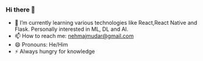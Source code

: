 ### Hi there 👋

<!--
**Lewy09-Tm25/Lewy09-Tm25** is a ✨ _special_ ✨ repository because its `README.md` (this file) appears on your GitHub profile.

Here are some ideas to get you started:

- 🔭 I’m currently working on ...
- 🌱 I’m currently learning ...
- 👯 I’m looking to collaborate on ...
- 🤔 I’m looking for help with ...
- 💬 Ask me about ...
- 📫 How to reach me: ...
- 😄 Pronouns: ...
- ⚡ Fun fact: ...
-->

- 🌱 I’m currently learning various technologies like React,React Native and Flask. Personally interested in ML, DL and AI.
- 📫 How to reach me: nehmajmudar@gmail.com
- 😄 Pronouns: He/Him
- ⚡ Always hungry for knowledge
